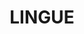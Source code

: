 ---
title: 'LINGUE'
languages:
  - label: 'Polacco'
    level: 'Madrelingua'
  - label: 'Inglese'
    level: 'B2 / C1 (Upper-Intermediate)'
  - label: 'Tedesco'
    level: 'A2 (Conoscenza di base - In apprendimento)'
  - label: 'Italiano'
    level: 'A2 (Conoscenza di base - In apprendimento)'
--- 